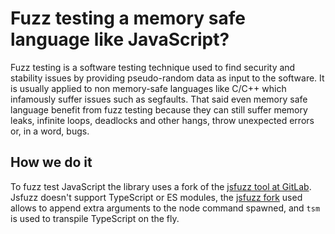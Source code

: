 # Fuzz testing a memory safe language like JavaScript?

Fuzz testing is a software testing technique used to find security and stability
issues by providing pseudo-random data as input to the software. It is usually
applied to non memory-safe languages like C/C++ which infamously suffer issues
such as segfaults. That said even memory safe language benefit from fuzz testing
because they can still suffer memory leaks, infinite loops, deadlocks and other
hangs, throw unexpected errors or, in a word, bugs.

## How we do it

To fuzz test JavaScript the library uses a fork of the [jsfuzz tool at GitLab].
Jsfuzz doesn't support TypeScript or ES modules, the [jsfuzz fork] used allows
to append extra arguments to the node command spawned, and `tsm` is used to
transpile TypeScript on the fly.

[jsfuzz tool at GitLab]:
https://gitlab.com/gitlab-org/security-products/analyzers/fuzzers/jsfuzz
[jsfuzz fork]:
https://github.com/federicocarboni/jsfuzz
